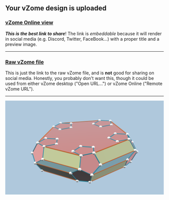 ## Your vZome design is uploaded

### [vZome Online view][embed]

***This is the best link to share***!  The link is *embeddable* because it will render in social media (e.g. Discord, Twitter, FaceBook...) with a proper title and a preview image.

---

### [Raw vZome file][raw]

This is just the link to the raw vZome file, and is **not** good for
sharing on social media.
Honestly, you probably don't want this, though it could be used from either
vZome desktop ("Open URL...") or vZome Online ("Remote vZome URL").

---

![Image](<dodecs-hull.png>)


[embed]: <https://vzome.com/app/embed.py?url=https://raw.githubusercontent.com/vorth/vzome-sharing/main/2021/07/02/19-05-41-dodecs-hull/dodecs-hull.vZome>
[raw]: <https://raw.githubusercontent.com/vorth/vzome-sharing/main/2021/07/02/19-05-41-dodecs-hull/dodecs-hull.vZome>
